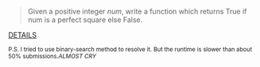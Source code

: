 > Given a positive integer *num*, write a function which returns True if num is a perfect square else False.<br/>

[DETAILS](https://leetcode.com/problems/valid-perfect-square/)<br/>

<small>P.S. I tried to use binary-search method to resolve it. But the runtime is slower than about 50% submissions.*ALMOST CRY*<small>